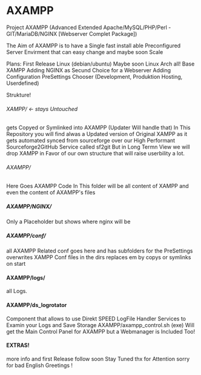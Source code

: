 AXAMPP
======

Project AXAMPP (Advanced Extended Apache/MySQL/PHP/Perl - GIT/MariaDB/NGINX [Webserver Complet Package]) 

The Aim of AXAMPP is to have a Single fast install able Preconfigured Server Envirment that can easy change and maybe soon Scale


Plans:
First Release Linux (debian/ubuntu) Maybe soon Linux Arch all!
Base XAMPP
Adding NGINX as Secund Choice for a Webserver
Adding Configuration PreSettings Chooser (Development, Produktion Hosting, Userdefined)

Strukture!

###### XAMPP/ <- stays Untouched 
gets Copyed or Symlinked into AXAMPP (Updater Will handle that) 
In This Repository you will find alwas a Updated version of Original XAMPP as it gets automated synced from sourceforge over our High Performant Sourceforge2GitHub Service called sf2git
But in Long Termn View we will drop XAMPP in Favor of our own structure that will raise userbility a lot.


###### AXAMPP/ 
Here Goes AXAMPP Code
In This folder will be all content of XAMPP and even the content of AXAMPP's files

##### AXAMPP/NGINX/   
Only a Placeholder but shows where nginx will be
##### AXAMPP/conf/ 
all AXAMPP Related conf goes here and has subfolders for the PreSettings overwrites XAMPP Conf files in the dirs replaces em by copys or symlinks on start

#### AXAMPP/logs/ 
all Logs.

#### AXAMPP/ds_logrotator 
Component that allows to use Direkt SPEED LogFile Handler Services to Examin your Logs and Save Storage
AXAMPP/axampp_control.sh (exe) Will get the Main Control Panel for AXAMPP but a Webmanager is Included Too!


#### EXTRAS!
more info and first Release follow soon Stay Tuned thx for Attention sorry for bad English Greetings !



